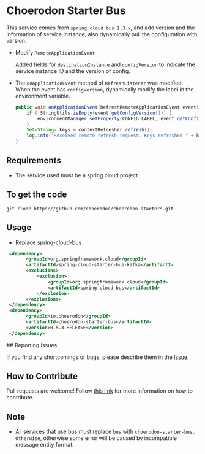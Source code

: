 # Choerodon Starter Bus
This service comes from ``spring cloud bus 1.3.x``, and add version and the information of service instance, also dynamically pull the configuration with version.

- Modify ``RemoteApplicationEvent``

    Added fields for ``destinationInstance`` and ``configVersion`` to indicate the service instance ID and the version of config.
- The ``onApplicationEvent`` method of ``RefreshListener`` was modified. When the event has ``configVersion``, dynamically modify the label in the environment variable.
  
  ```java
  public void onApplicationEvent(RefreshRemoteApplicationEvent event) {
      if (!StringUtils.isEmpty(event.getConfigVersion())) {
          environmentManager.setProperty(CONFIG_LABEL, event.getConfigVersion());
      }
      Set<String> keys = contextRefresher.refresh();
      log.info("Received remote refresh request. Keys refreshed " + keys);  
  }
  ```
  
## Requirements
- The service used must be a spring cloud project.

## To get the code

```
git clone https://github.com/choerodon/choerodon-starters.git
```

## Usage
- Replace spring-cloud-bus

 ```xml
  <dependency>
	    <groupId>org.springframework.cloud</groupId>
	    <artifactId>spring-cloud-starter-bus-kafka</artifactI>
	    <exclusions>
	        <exclusion>
	            <groupId>org.springframework.cloud</groupId>
	            <artifactId>spring-cloud-bus</artifactId>
	        </exclusion>
	    </exclusions>
  </dependency>
  <dependency>
	    <groupId>io.choerodon</groupId>
	    <artifactId>choerodon-starter-bus</artifactId>
	    <version>0.5.3.RELEASE</version>
  </dependency>
 ```

## Reporting Issues

If you find any shortcomings or bugs, please describe them in the [Issue](https://github.com/choerodon/choerodon/issues/new?template=issue_template.md).
    
## How to Contribute
Pull requests are welcome! Follow [this link](https://github.com/choerodon/choerodon/blob/master/CONTRIBUTING.md) for more information on how to contribute.

## Note
- All services that use bus must replace ``bus`` with ``choerodon-starter-bus. Otherwise``, otherwise some error will be caused by incompatible message entity format.
